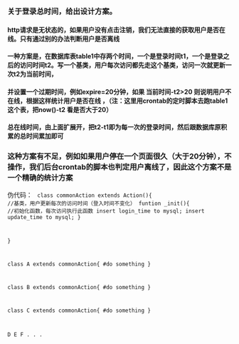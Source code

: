 <h3>关于登录总时间，给出设计方案。</h3>
<h4>http请求是无状态的，如果用户没有点击注销，我们无法直接的获取用户是否在线。只有通过别的办法判断用户是否离线</h4>
<h4>一种方案是，在数据库表table1中存两个时间，一个是登录时间t1，一个是登录之后的访问时间t2。写一个基类，用户每次访问都先走这个基类，访问一次就更新一次t2为当前时间，</h4>
<h4>并设置一个过期时间，例如expire=20分钟，如果  当前时间-t2>20  则说明用户不在线，根据这样统计用户是否在线 ，（注：这里用crontab的定时脚本去跑table1这个表，把now()-t2 看是否大于20）</h4>
<h4>总在线时间，由上面扩展开，把t2-t1即为每一次的登录时间，然后跟数据库原积累的总时间累加即可</h4>

<h3>这种方案有不足，例如如果用户停在一个页面很久（大于20分钟），不操作，我们后台crontab的脚本也判定用户离线了，因此这个方案不是一个精确的统计方案</h3>

伪代码：
<code>
class commonAction extends Action(){   //基类，用户更新每次的访问时间（登入时间不变化）
  funtion _init(){   //初始化函数，每次访问执行此函数
    insert login_time to mysql;
    insert update_time to mysql;
  }
  
  
}

class A extends commonAction{
  #do something
}

class B extends commonAction{
  #do something
}

class C extends commonAction{
  #do something
}

D E F 
.
.
.
</code>
